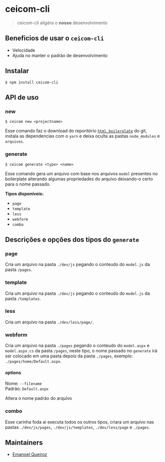 # ceicom-cli

> ceicom-cli aligéra o **nosso** desenvolvimento

## Beneficios de usar o `ceicom-cli`

- Velocidade
- Ajuda no manter o padrão de desenvolvimento

## Instalar

```
$ npm install ceicom-cli
```
## API de uso
### new
  
```
$ ceicom new <projectname>
```
Esse comando faz o download do reporitório [`html_boilerplate`](https://github.com/Ceicom/html_boilerplate) do git, instala as dependencias com o `yarn` e deixa oculta as pastas `node_modules` e `arquivos`.

### generate
  
```
$ ceicom generate <type> <name>
```
Esse comando gera um arquivo com base nos arquivos `model` presentes no boilerplate alterando algumas propriedades do arquivo deixando-o certo para o nome passado.

**Tipos disponíveis:**
- `page`
- `template`
- `less`
- `webform`
- `combo`

## Descrições e opções dos tipos do `generate`

### page
Cria um arquivo na pasta `./dev/js` pegando o conteudo do `model.js` da pasta `/pages`.

### template
Cria um arquivo na pasta `./dev/js` pegando o conteudo do `model.js` da pasta `/templates`.

### less
Cria um arquivo na pasta `./dev/less/page/`.

### webform
Cria um arquivo na pasta `./pages` pegando o conteudo do `model.aspx` e `model.aspx.cs` da pasta `/pages`, neste tipo, o nome passado no `generate` irá ser colocado em uma pasta depois da pasta `./pages`, exemplo: `./pages/home/Default.aspx`.

#### options

Nome: `--filename`<br>
Padrão: `Default.aspx`

Altera o nome padrão do arquivo

### combo
Esse carinha foda ai executa todos os outros tipos, criara um arquivo nas pastas `./dev/js/pages`, `./dev/js/templates`, `./dev/less/page` e `./pages`.

## Maintainers

- [Emanoel Queiroz](https://github.com/Dimebag03)
